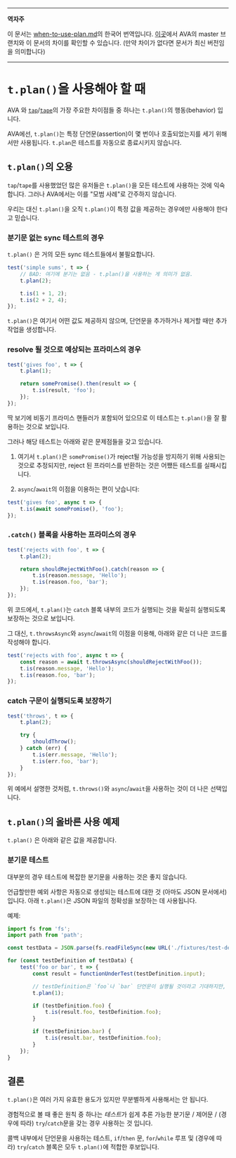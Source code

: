 ___
**역자주**

이 문서는 [when-to-use-plan.md](https://github.com/avajs/ava/blob/main/docs/recipes/when-to-use-plan.md)의 한국어 번역입니다. [이곳](https://github.com/avajs/ava/compare/71404c23302d825095659c70cb9a1b08251697ad...main#diff-0730bb7c2e8f9ea2438b52e419dd86c9)에서 AVA의 master 브랜치와 이 문서의 차이를 확인할 수 있습니다. (만약 차이가 없다면 문서가 최신 버전임을 의미합니다)
___

# `t.plan()`을 사용해야 할 때

AVA 와 [`tap`](https://github.com/tapjs/node-tap)/[`tape`](https://github.com/substack/tape)의 가장 주요한 차이점들 중 하나는 `t.plan()`의 행동(behavior) 입니다.

AVA에선, `t.plan()`는 특정 단언문(assertion)이 몇 번이나 호출되었는지를 세기 위해서만 사용됩니다. `t.plan`은 테스트를 자동으로 종료시키지 않습니다.

## `t.plan()`의 오용

`tap`/`tape`를 사용했었던 많은 유저들은 `t.plan()`을 모든 테스트에 사용하는 것에 익숙합니다. 그러나 AVA에서는 이를 "모범 사례"로 간주하지 않습니다.

우리는 대신 `t.plan()`을 오직 `t.plan()`이 특정 값을 제공하는 경우에만 사용해야 한다고 믿습니다.

### 분기문 없는 sync 테스트의 경우

`t.plan()` 은 거의 모든 sync 테스트들에서 불필요합니다.

```js
test('simple sums', t => {
	// BAD: 여기에 분기는 없음 - t.plan()을 사용하는 게 의미가 없음.
	t.plan(2);

	t.is(1 + 1, 2);
	t.is(2 + 2, 4);
});
```

`t.plan()`은 여기서 어떤 값도 제공하지 않으며, 단언문을 추가하거나 제거할 때만 추가 작업을 생성합니다.

### resolve 될 것으로 예상되는 프라미스의 경우

```js
test('gives foo', t => {
	t.plan(1);

	return somePromise().then(result => {
		t.is(result, 'foo');
	});
});
```

딱 보기에 비동기 프라미스 핸들러가 포함되어 있으므로 이 테스트는 `t.plan()`을 잘 활용하는 것으로 보입니다.

그러나 해당 테스트는 아래와 같은 문제점들을 갖고 있습니다.

1. 여기서 `t.plan()`은 `somePromise()`가 reject될 가능성을 방지하기 위해 사용되는 것으로 추정되지만, reject 된 프라미스를 반환하는 것은 어쨌든 테스트를 실패시킵니다.

2. `async`/`await`의 이점을 이용하는 편이 낫습니다:

```js
test('gives foo', async t => {
	t.is(await somePromise(), 'foo');
});
```

### `.catch()` 블록을 사용하는 프라미스의 경우

```js
test('rejects with foo', t => {
	t.plan(2);

	return shouldRejectWithFoo().catch(reason => {
		t.is(reason.message, 'Hello');
		t.is(reason.foo, 'bar');
	});
});
```

위 코드에서, `t.plan()`는 `catch` 블록 내부의 코드가 실행되는 것을 확실히 실행되도록 보장하는 것으로 보입니다.

그 대신, `t.throwsAsync`와 `async`/`await`의 이점을 이용해, 아래와 같은 더 나은 코드를 작성해야 합니다.

```js
test('rejects with foo', async t => {
	const reason = await t.throwsAsync(shouldRejectWithFoo());
	t.is(reason.message, 'Hello');
	t.is(reason.foo, 'bar');
});
```

### catch 구문이 실행되도록 보장하기

```js
test('throws', t => {
	t.plan(2);

	try {
		shouldThrow();
	} catch (err) {
		t.is(err.message, 'Hello');
		t.is(err.foo, 'bar');
	}
});
```

위 예에서 설명한 것처럼, `t.throws()`와 `async`/`await`을 사용하는 것이 더 나은 선택입니다.

## `t.plan()`의 올바른 사용 예제

`t.plan()` 은 아래와 같은 값을 제공합니다.

### 분기문 테스트

대부분의 경우 테스트에 복잡한 분기문을 사용하는 것은 좋지 않습니다.

언급할만한 예외 사항은 자동으로 생성되는 테스트에 대한 것 (아마도 JSON 문서에서) 입니다. 아래 `t.plan()`은 JSON 파일의 정확성을 보장하는 데 사용됩니다.

예제:

```js
import fs from 'fs';
import path from 'path';

const testData = JSON.parse(fs.readFileSync(new URL('./fixtures/test-definitions.json', import.meta.url)));

for (const testDefinition of testData) {
	test('foo or bar', t => {
		const result = functionUnderTest(testDefinition.input);

		// testDefinition은 `foo`나 `bar` 단언문이 실행될 것이라고 기대하지만, 둘 다 실행되기를 기대하지 않음.
		t.plan(1);

		if (testDefinition.foo) {
			t.is(result.foo, testDefinition.foo);
		}

		if (testDefinition.bar) {
			t.is(result.bar, testDefinition.foo);
		}
	});
}
```

## 결론

`t.plan()`은 여러 가지 유효한 용도가 있지만 무분별하게 사용해서는 안 됩니다.

경험적으로 볼 때 좋은 원칙 중 하나는 *테스트*가 쉽게 추론 가능한 분기문 / 제어문 / (경우에 따라) `try`/`catch`문을 갖는 경우 사용하는 것 입니다.

콜백 내부에서 단언문을 사용하는 테스트, `if`/`then` 문, `for`/`while` 루프 및 (경우에 따라) `try`/`catch` 블록은 모두 `t.plan()`에 적합한 후보입니다.
